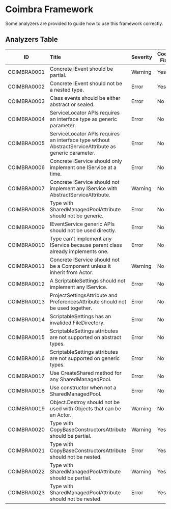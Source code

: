 ﻿# Coimbra Framework

Some analyzers are provided to guide how to use this framework correctly.

## Analyzers Table

| ID          | Title                                                                                                 | Severity | Code Fix |
|-------------|:------------------------------------------------------------------------------------------------------|----------|----------|
| COIMBRA0001 | Concrete IEvent should be partial.                                                                    | Warning  | Yes      |
| COIMBRA0002 | Concrete IEvent should not be a nested type.                                                          | Error    | Yes      |
| COIMBRA0003 | Class events should be either abstract or sealed.                                                     | Error    | No       |
| COIMBRA0004 | ServiceLocator APIs requires an interface type as generic parameter.                                  | Error    | No       |
| COIMBRA0005 | ServiceLocator APIs requires an interface type without AbstractServiceAttribute as generic parameter. | Error    | No       |
| COIMBRA0006 | Concrete IService should only implement one IService at a time.                                       | Error    | No       |
| COIMBRA0007 | Concrete IService should not implement any IService with AbstractServiceAttribute.                    | Warning  | No       |
| COIMBRA0008 | Type with SharedManagedPoolAttribute should not be generic.                                           | Error    | No       |
| COIMBRA0009 | IEventService generic APIs should not be used directly.                                               | Error    | No       |
| COIMBRA0010 | Type can't implement any IService because parent class already implements one.                        | Error    | No       |
| COIMBRA0011 | Concrete IService should not be a Component unless it inherit from Actor.                             | Warning  | No       |
| COIMBRA0012 | A ScriptableSettings should not implement any IService.                                               | Error    | No       |
| COIMBRA0013 | ProjectSettingsAttribute and PreferencesAttribute should not be used together.                        | Error    | No       |
| COIMBRA0014 | ScriptableSettings has an invalided FileDirectory.                                                    | Error    | No       |
| COIMBRA0015 | ScriptableSettings attributes are not supported on abstract types.                                    | Error    | No       |
| COIMBRA0016 | ScriptableSettings attributes are not supported on generic types.                                     | Error    | No       |
| COIMBRA0017 | Use CreateShared method for any SharedManagedPool.                                                    | Error    | No       |
| COIMBRA0018 | Use constructor when not a SharedManagedPool.                                                         | Error    | No       |
| COIMBRA0019 | Object.Destroy should not be used with Objects that can be an Actor.                                  | Warning  | No       |
| COIMBRA0020 | Type with CopyBaseConstructorsAttribute should be partial.                                            | Warning  | Yes      |
| COIMBRA0021 | Type with CopyBaseConstructorsAttribute should not be nested.                                         | Error    | Yes      |
| COIMBRA0022 | Type with SharedManagedPoolAttribute should be partial.                                               | Warning  | Yes      |
| COIMBRA0023 | Type with SharedManagedPoolAttribute should not be nested.                                            | Error    | Yes      |
